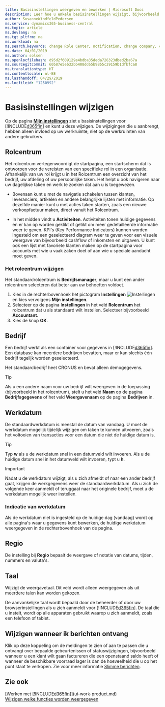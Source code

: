 ```yaml
---
title: Basisinstellingen weergeven en bewerken | Microsoft Docs
description: Leer hoe u enkele basisinstellingen wijzigt, bijvoorbeeld het rolcentrum, bedrijf of de werkdatum.
author: SusanneWindfeldPedersen
ms.service: dynamics365-business-central
ms.topic: article
ms.devlang: na
ms.tgt_pltfrm: na
ms.workload: na
ms.search.keywords: change Role Center, notification, change company, change work date
ms.date: 04/01/2019
ms.author: solsen
ms.openlocfilehash: d95d2f609129e4bdba35deda726323dbed2ba67a
ms.sourcegitcommit: 60b87e5eb32bb408dd65b9855c29159b1dfbfca8
ms.translationtype: HT
ms.contentlocale: nl-BE
ms.lasthandoff: 04/29/2019
ms.locfileid: "1250992"
---
```

# <a name="changing-basic-settings"></a>Basisinstellingen wijzigen
Op de pagina [**Mijn instellingen**](https://businesscentral.dynamics.com?page=9176 "Ga direct naar de pagina met uw gebruikersinstellingen in Business Central") ziet u basisinstellingen voor [!INCLUDE[d365fin](includes/d365fin_md.md)] en kunt u deze wijzigen. De wijzigingen die u aanbrengt, hebben alleen invloed op uw werkruimte, niet op de werkruimten van andere gebruikers.  

## <a name="role-center"></a> Rolcentrum
Het rolcentrum vertegenwoordigt de startpagina, een startscherm dat is ontworpen voor de vereisten van een specifieke rol in een organisatie. Afhankelijk van uw rol krijgt u in het Rolcentrum een overzicht van het bedrijf, uw afdeling of uw persoonlijke taken. Het helpt u ook navigeren naar uw dagelijkse taken en werk te zoeken dat aan u is toegewezen.

-   Bovenaan kunt u met de navigatie schakelen tussen klanten, leveranciers, artikelen en andere belangrijke lijsten met informatie. Op dezelfde manier kunt u met acties taken starten, zoals een nieuwe verkoopfactuur maken, direct vanuit het Rolcentrum.

-   In het midden vindt u **Activiteiten**. Activiteiten tonen huidige gegevens en er kan op worden geklikt of getikt om meer gedetailleerde informatie weer te geven. KPI's (Key Performance Indicators) kunnen worden ingesteld om een geselecteerd diagram weer te geven voor een visuele weergave van bijvoorbeeld cashflow of inkomsten en uitgaven. U kunt ook een lijst met favoriete klanten maken op de startpagina voor accounts met wie u vaak zaken doet of aan wie u speciale aandacht moet geven.

### <a name="to-change-role-center"></a>Het rolcentrum wijzigen
Het standaardrolcentrum is **Bedrijfsmanager**, maar u kunt een ander rolcentrum selecteren dat beter aan uw behoeften voldoet.
1. Kies in de rechterbovenhoek het pictogram **Instellingen** ![Instellingen](media/ui-experience/settings_icon_small.png "pictogram Instellingen voor rolcentrum") en kies vervolgens **Mijn instellingen**.
2. Selecteer op de pagina **Instellingen** in het veld **Rolcentrum** het rolcentrum dat u als standaard wilt instellen. Selecteer bijvoorbeeld **Accountant**.
3. Kies de knop **OK**.

## <a name="company"></a>Bedrijf
Een bedrijf werkt als een container voor gegevens in [!INCLUDE[d365fin](includes/d365fin_md.md)]. Een database kan meerdere bedrijven bevatten, maar er kan slechts één bedrijf tegelijk worden geselecteerd.

Het standaardbedrijf heet CRONUS en bevat alleen demogegevens.

> [!TIP]  
>   Als u een andere naam voor uw bedrijf wilt weergeven in de toepassing (bijvoorbeeld in het rolcentrum), stelt u het veld **Naam** op de pagina **Bedrijfsgegevens** of het veld **Weergavenaam** op de pagina **Bedrijven** in.  

## <a name="work-date"></a>Werkdatum
De standaardwerkdatum is meestal de datum van vandaag. U moet de werkdatum mogelijk tijdelijk wijzigen om taken te kunnen uitvoeren, zoals het voltooien van transacties voor een datum die niet de huidige datum is.

> [!TIP]  
>   Typ **w** als u de werkdatum snel in een datumveld wilt invoeren. Als u de huidige datum snel in het datumveld wilt invoeren, typt u **h**.

> [!IMPORTANT]  
>   Nadat u de werkdatum wijzigt, als u zich afmeldt of naar een ander bedrijf gaat, krijgen de werkgegevens weer de standaardwerkdatum. Als u zich de volgende keer aanmeldt of teruggaat naar het originele bedrijf, moet u de werkdatum mogelijk weer instellen. 

### <a name="work-date-indication"></a>Indicatie van werkdatum
<!--
Whenever the work date is not set to the current day (today), there are two indicators on pages that you open for editing:

- A reminder appears at the top of the page that tells you what the work date is set to. The reminder provides a direct link to the work date setting on the **My Settings** page so you change the date if you want. From the reminder, you can also choose to dismiss the reminder for the rest of your session. Unless you change the work date to "today", the reminder will appear the next time you sign in. 

- If you dismiss the reminder, the work date will appear in the title of the page.  
-->
Als de werkdatum niet is ingesteld op de huidige dag (vandaag) wordt op alle pagina's waar u gegevens kunt bewerken, de huidige werkdatum weergegeven in de rechterbovenhoek van de pagina.
  
## <a name="region"></a> Regio

De instelling bij **Regio** bepaalt de weergave of notatie van datums, tijden, nummers en valuta's.


## <a name="language"></a> Taal
Wijzigt de weergavetaal. Dit veld wordt alleen weergegeven als uit meerdere talen kan worden gekozen. 

De aanvankelijke taal wordt bepaald door de beheerder of door uw browserinstellingen als u zich aanmeldt voor [!INCLUDE[d365fin](includes/d365fin_md.md)]. De taal die u instelt, wordt op alle apparaten gebruikt waarop u zich aanmeldt, zoals een telefoon of tablet.

## <a name="changing-when-i-receive-notifications"></a>Wijzigen wanneer ik berichten ontvang
Klik op deze koppeling om de meldingen te zien of aan te passen die u ontvangt over bepaalde gebeurtenissen of statuswijzigingen, bijvoorbeeld wanneer u een klant wilt gaan factureren die een openstaand saldo heeft of wanneer de beschikbare voorraad lager is dan de hoeveelheid die u op het punt staat te verkopen. Zie voor meer informatie [Slimme berichten](ui-smart-notifications.md).

## <a name="see-also"></a>Zie ook
[Werken met [!INCLUDE[d365fin](includes/d365fin_md.md)]](ui-work-product.md)  
[Wijzigen welke functies worden weergegeven](ui-experiences.md)  
